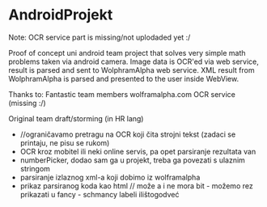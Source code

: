 AndroidProjekt
==============

Note: OCR service part is missing/not uplodaded yet :/

Proof of concept uni android team project that solves very simple math problems taken via android camera.
Image data is OCR'ed via web service, result is parsed and sent to WolphramAlpha web service. XML result from WolphramAlpha is parsed and presented to the user inside WebView.

Thanks to:
  Fantastic team members
  wolframalpha.com
  OCR service (missing :/)

Original team draft/storming (in HR lang)
  - //ograničavamo pretragu na OCR koji čita strojni tekst (zadaci se printaju, ne pisu se rukom)
  - OCR kroz mobitel ili neki online servis, pa opet parsiranje rezultata van
  - numberPicker, dodao sam ga u projekt, treba ga povezati s ulaznim stringom
  - parsiranje izlaznog xml-a koji dobimo iz wolframalpha
  - prikaz parsiranog koda kao html // može a i ne mora bit - možemo rez prikazati u fancy - schmancy labeli ilištogodveć
  
